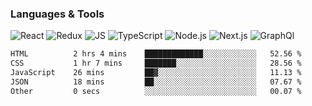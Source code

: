 ### Languages & Tools
![React](https://img.shields.io/badge/REACT-000?style=for-the-badge&logo=REACT)
![Redux](https://img.shields.io/badge/REDUX-000?style=for-the-badge&logo=Redux&logoColor=violet)
![JS](https://img.shields.io/badge/JavaScript-000?style=for-the-badge&logo=JavaScript&logoColor=yellow)
![TypeScript](https://img.shields.io/badge/TypeScript-000?style=for-the-badge&logo=TypeScript&logoColor=)
![Node.js](https://img.shields.io/badge/Node.js-000?style=for-the-badge&logo=Node.js&logoColor=)
![Next.js](https://img.shields.io/badge/Next.js-000?style=for-the-badge&logo=Next.js&logoColor=)
![GraphQl](https://img.shields.io/badge/GraphQl-000?style=for-the-badge&logo=GraphQl&logoColor=violet)


<!--START_SECTION:waka-->

```txt
HTML          2 hrs 4 mins    █████████████░░░░░░░░░░░░   52.56 %
CSS           1 hr 7 mins     ███████░░░░░░░░░░░░░░░░░░   28.56 %
JavaScript    26 mins         ██▓░░░░░░░░░░░░░░░░░░░░░░   11.13 %
JSON          18 mins         ██░░░░░░░░░░░░░░░░░░░░░░░   07.67 %
Other         0 secs          ░░░░░░░░░░░░░░░░░░░░░░░░░   00.07 %
```

<!--END_SECTION:waka-->
